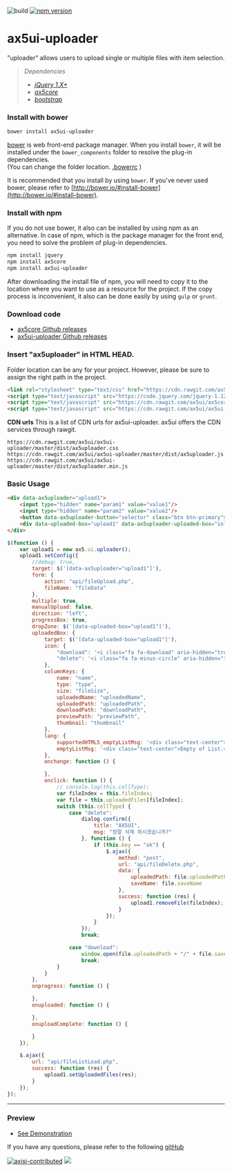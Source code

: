 ![build](https://travis-ci.org/ax5ui/ax5ui-uploader.svg?branch=master)
[![npm version](https://badge.fury.io/js/ax5ui-uploader.svg)](https://badge.fury.io/js/ax5ui-uploader)

# ax5ui-uploader
"uploader" allows users to upload single or multiple files with item selection.

> *Dependencies*
> * _[jQuery 1.X+](http://jquery.com/)_
> * _[ax5core](http://ax5.io/ax5core)_
> * _[bootstrap](http://getbootstrap.com/)_


### Install with bower
```sh
bower install ax5ui-uploader
```
[bower](http://bower.io/#install-bower) is web front-end package manager.
When you install `bower`, it will be installed under the `bower_components` folder to resolve the plug-in dependencies.  
(You can change the folder location. [.bowerrc](http://bower.io/docs/config/#bowerrc-specification) )

It is recommended that you install by using `bower`. 
If you've never used bower, please refer to [http://bower.io/#install-bower](http://bower.io/#install-bower).

### Install with npm
If you do not use bower, it also can be installed by using npm as an alternative.
In case of npm, which is the package manager for the front end, you need to solve the problem of plug-in dependencies.

```sh
npm install jquery
npm install ax5core
npm install ax5ui-uploader
```

After downloading the install file of npm, you will need to copy it to the location where you want to use as a resource for the project.
If the copy process is inconvenient, it also can be done easily by using `gulp` or `grunt`.

### Download code
- [ax5core Github releases](https://github.com/ax5ui/ax5core/releases)
- [ax5ui-uploader Github releases](https://github.com/ax5ui/ax5ui-uploader/releases)


### Insert "ax5uploader" in HTML HEAD.

Folder location can be any for your project. However, please be sure to assign the right path in the project.

```html
<link rel="stylesheet" type="text/css" href="https://cdn.rawgit.com/ax5ui/ax5ui-uploader/master/dist/ax5uploader.css" />
<script type="text/javascript" src="https://code.jquery.com/jquery-1.12.3.min.js"></script>
<script type="text/javascript" src="https://cdn.rawgit.com/ax5ui/ax5core/master/dist/ax5core.min.js"></script>
<script type="text/javascript" src="https://cdn.rawgit.com/ax5ui/ax5ui-uploader/master/dist/ax5uploader.min.js"></script>
```

**CDN urls**
This is a list of CDN urls for ax5ui-uploader. ax5ui offers the CDN services through rawgit.
```
https://cdn.rawgit.com/ax5ui/ax5ui-uploader/master/dist/ax5uploader.css
https://cdn.rawgit.com/ax5ui/ax5ui-uploader/master/dist/ax5uploader.js
https://cdn.rawgit.com/ax5ui/ax5ui-uploader/master/dist/ax5uploader.min.js
```

### Basic Usage
```html
<div data-ax5uploader="upload1">
    <input type="hidden" name="param1" value="value1"/>
    <input type="hidden" name="param2" value="value2"/>
    <button data-ax5uploader-button="selector" class="btn btn-primary">파일선택 (*/*)</button>
    <div data-uploaded-box="upload1" data-ax5uploader-uploaded-box="inline"></div>
</div>
```

```js
$(function () {
    var upload1 = new ax5.ui.uploader();
    upload1.setConfig({
        //debug: true,
        target: $('[data-ax5uploader="upload1"]'),
        form: {
            action: "api/fileUpload.php",
            fileName: "fileData"
        },
        multiple: true,
        manualUpload: false,
        direction: "left",
        progressBox: true,
        dropZone: $('[data-uploaded-box="upload1"]'),
        uploadedBox: {
            target: $('[data-uploaded-box="upload1"]'),
            icon: {
                "download": '<i class="fa fa-download" aria-hidden="true"></i>',
                "delete": '<i class="fa fa-minus-circle" aria-hidden="true"></i>'
            },
            columnKeys: {
                name: "name",
                type: "type",
                size: "fileSize",
                uploadedName: "uploadedName",
                uploadedPath: "uploadedPath",
                downloadPath: "downloadPath",
                previewPath: "previewPath",
                thumbnail: "thumbnail"
            },
            lang: {
                supportedHTML5_emptyListMsg: '<div class="text-center">Drop files here or click to upload.</div>',
                emptyListMsg: '<div class="text-center">Empty of List.</div>'
            },
            onchange: function () {

            },
            onclick: function () {
                // console.log(this.cellType);
                var fileIndex = this.fileIndex;
                var file = this.uploadedFiles[fileIndex];
                switch (this.cellType) {
                    case "delete":
                        dialog.confirm({
                            title: "AX5UI",
                            msg: "정말 삭제 하시겠습니까?"
                        }, function () {
                            if (this.key == "ok") {
                                $.ajax({
                                    method: "post",
                                    url: "api/fileDelete.php",
                                    data: {
                                        uploadedPath: file.uploadedPath,
                                        saveName: file.saveName
                                    },
                                    success: function (res) {
                                        upload1.removeFile(fileIndex);
                                    }
                                });
                            }
                        });
                        break;

                    case "download":
                        window.open(file.uploadedPath + "/" + file.saveName, "_blank", "width=600, height=600");
                        break;
                }
            }
        },
        onprogress: function () {

        },
        onuploaded: function () {

        },
        onuploadComplete: function () {

        }
    });

    $.ajax({
        url: "api/fileListLoad.php",
        success: function (res) {
            upload1.setUploadedFiles(res);
        }
    });
});
```

- - -

### Preview
- [See Demonstration](http://ax5.io/ax5ui-uploader/demo/index.html)

If you have any questions, please refer to the following [gitHub](https://github.com/ax5ui/ax5ui-kernel)


[![axisj-contributed](https://img.shields.io/badge/AXISJ.com-Contributed-green.svg)](https://github.com/axisj) ![](https://img.shields.io/badge/Seowoo-Mondo&Thomas-red.svg)

